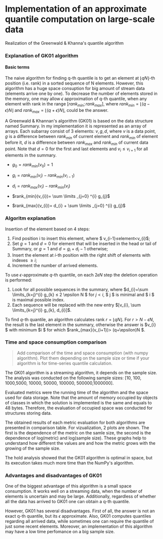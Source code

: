 # Implementation of an approximate quantile computation on large-scale data
Realization of the Greenwald & Khanna's quantile algorithm

### Explanation of GK01 algorithm

#### Basic terms

The naive algorithm for finding q-th quantile is to get an element at $⌊qN⌋$-th position (i.e. rank) in a sorted sequence of N elements.
However, this algorithm has a huge space consuption for big amount of stream data (elements arrive one by one). 
To decrease the number of elements stored in the memory, one may allow $\epsilon$ approximation of q-th quantile, when any element with rank in the range $[rank_{min}; rank_{max}]$, where $rank_{min} = ⌊(q-\epsilon)N⌋$ and $rank_{max} = ⌊(q+\epsilon)N⌋$, could be the answer.

A Greenwald & Khannan's algorithm (GK01) is based on the data structure named Summary. In my implementation it is represented as an array of arrays. Each subarray consist of 3 elements: $v, g, d$, where $v$ is a data point, $g$ is a difference between $rank_{min}$ of current element and $rank_{min}$ of element before it, $d$ is a difference between $rank_{max}$ and $rank_{min}$ of current data point. Note that $d=0$ for the first and last elements and $v_{i} ≤ v_{i+1}$ for all elements in the summary.

* $g_{0}=rank_{min}(v_{0})=1$

* $g_{i}=rank_{min}(v_{i})-rank_{min}(v_{i-1})$

* $d_{i}=rank_{max}(v_{i})-rank_{min}(v_{i})$

* $rank_{min}(v_{i})= \sum \limits _{j=0} ^{i} g_{j}$

* $rank_{max}(v_{i})= d_{i} + \sum \limits _{j=0} ^{i} g_{j}$


<!-- !!! * $err=\frac{\max \limits _{j \in N} (g_{j}+d_{j})}{2}$

* $rank(v_{i}) - err <= rank_{min}(v_{i}) <= rank(v_{i}) <= rank_{max}(v_{i}) <= rank(v_{i}) + err$ -->


### Algoritm explanation

Insertion of the element based on 4 steps:
1. Find position i to insert this element, where $ v_{i-1}≤element<v_{i}$;
2. Set $g=1$ and $d=0$ for element that will be inserted in the head or tail of Summary, or $g=1$ and $d=g_i+d_i-1$ otherwise;
3. Insert the element at $i$-th position with the right shift of elements with indexes $≥ i$;
4. Increment the number of arrived elements.

To use $\epsilon$-approximate $q$-th quantile, on each $2 \epsilon N$ step the deletion operation is performed:
1. Look for all possible sequences in the summary, where $d_{i}+\sum \limits_{k=j}^{i} g_{k} ≤ 2 \epsilon N $ for $j<i$, $ j $ is minimal and $ i $ is maximal possible index. 
2. Each sequence will be replaced with the new entry  $[v_{i}, \sum \limits_{k=j}^{i} g_{k}, d_{i}]$. 

To find $q$-th quantile, an algorithm calculates rank $r=⌊qN⌋$. For $r>N-\epsilon N$, the result is the last element in the summary, otherwise the answer is $v_{i} $ with minimum $i $ for which $rank_{max}(v_{i+1})> (q+\epsilon)N $.


### Time and space consumption comparison
> Add comparison of the time and space consumption (with numpy algorithm). Plot them depending on the sample size or time if your algorithm is for time-series quantile calculation.

The GK01 algorithm is a streaming algorithm, it depends on the sample size. The analysis was conducted on the following sample sizes: [10, 100, 1000,5000, 10000, 50000, 100000, 500000,1000000]. 

Evaluated metrics were the running time of the algorithm and the space used for data storage. Note that the amount of memory occupied by objects of classes in which the solution is implemented is the same and equals to 48 bytes. Therefore, the evaluation of occupied space was conducted for structures storing data. 

The obtained results of each metric evaluation for both algorithms are presented in comparison table. For vizualization, 2 plots are shown. The first is the dependence of the metric on the samle size, the second is the dependence of log(metric) and log(sample size). These graphs help to understand how different the values are and how the metric grows with the growing of the sample size. 

The hold analysis showed that the GK01 algorithm is optimal in space, but its execution takes much more time than the NumPy's algorithm. 

### Advantages and disadvantages of GK01

One of the biggest advantage of this algorithm is a small space consumption. It works well on a streaming data, when the number of elements is uncertain and may be large. Additionally, regardless of whether all the data has arrived to GK01 one can obtain a q-th quantile.

However, GK01 has several disadvantages. First of all, the answer is not an exact q-th quantile, but its $\epsilon$ approximate. Also, GK01 computes quantiles regarding all arrived data, while sometimes one can require the quantile of just some recent elements. Moreover, an implementation of this algorithm may have a low time perfomance on a big sample size.

